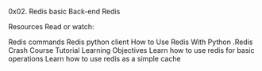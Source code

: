 0x02. Redis basic
Back-end Redis



Resources
Read or watch:

Redis commands
Redis python client
How to Use Redis With Python
.Redis Crash Course Tutorial
Learning Objectives
Learn how to use redis for basic operations
Learn how to use redis as a simple cache

